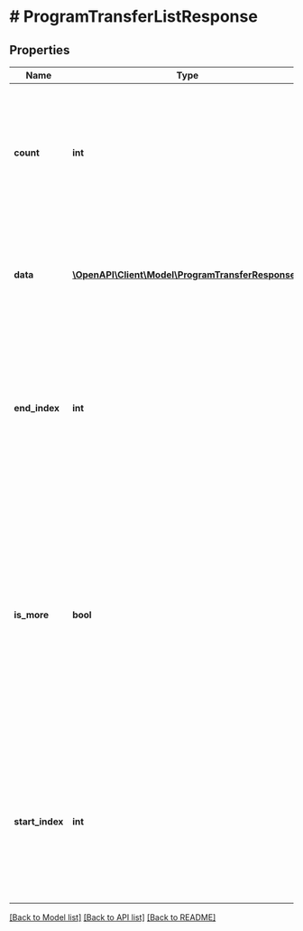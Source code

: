 # # ProgramTransferListResponse

## Properties

Name | Type | Description | Notes
------------ | ------------- | ------------- | -------------
**count** | **int** | Number of program transfer resources to retrieve.  This field is returned if there are resources in your returned array. | [optional]
**data** | [**\OpenAPI\Client\Model\ProgramTransferResponse[]**](ProgramTransferResponse.md) | Array of program transfer objects.  Objects are returned as appropriate to your query. | [optional]
**end_index** | **int** | Sort order index of the last resource in the returned array.  This field is returned if there are resources in your returned array. | [optional]
**is_more** | **bool** | A value of &#x60;true&#x60; indicates that more unreturned resources exist. A value of &#x60;false&#x60; indicates that no more unreturned resources exist.  This field is returned if there are resources in your returned array. | [optional] [default to false]
**start_index** | **int** | Sort order index of the first resource in the returned array.  This field is returned if there are resources in your returned array. | [optional]

[[Back to Model list]](../../README.md#models) [[Back to API list]](../../README.md#endpoints) [[Back to README]](../../README.md)
